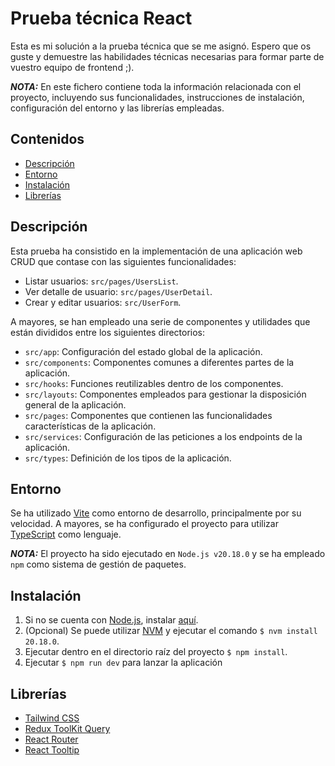 # Prueba técnica React

Esta es mi solución a la prueba técnica que se me asignó. Espero que os guste y demuestre las habilidades técnicas necesarias para formar parte de vuestro equipo de frontend ;\).

**_NOTA:_** En este fichero contiene toda la información relacionada con el proyecto, incluyendo sus funcionalidades, instrucciones de instalación, configuración del entorno y las librerías empleadas.

## Contenidos

- [Descripción](#descripción)
- [Entorno](#entorno)
- [Instalación](#instalación)
- [Librerías](#librerías)

## Descripción

Esta prueba ha consistido en la implementación de una aplicación web CRUD que contase con las siguientes funcionalidades:

- Listar usuarios: `src/pages/UsersList`.
- Ver detalle de usuario: `src/pages/UserDetail`.
- Crear y editar usuarios: `src/UserForm`.

A mayores, se han empleado una serie de componentes y utilidades que están divididos entre los siguientes directorios:

- `src/app`: Configuración del estado global de la aplicación.
- `src/components`: Componentes comunes a diferentes partes de la aplicación.
- `src/hooks`: Funciones reutilizables dentro de los componentes.
- `src/layouts`: Componentes empleados para gestionar la disposición general de la aplicación.
- `src/pages`: Componentes que contienen las funcionalidades características de la aplicación.
- `src/services`: Configuración de las peticiones a los endpoints de la aplicación.
- `src/types`: Definición de los tipos de la aplicación.

## Entorno

Se ha utilizado [Vite](https://es.vitejs.dev/) como entorno de desarrollo, principalmente por su velocidad. A mayores, se ha configurado el proyecto para utilizar [TypeScript](https://www.typescriptlang.org/) como lenguaje.

**_NOTA:_** El proyecto ha sido ejecutado en `Node.js v20.18.0` y se ha empleado `npm` como sistema de gestión de paquetes.

## Instalación

1. Si no se cuenta con [Node.js](https://nodejs.org/en/), instalar [aquí](https://nodejs.org/en/download/package-manager).
2. (Opcional) Se puede utilizar [NVM](https://github.com/nvm-sh/nvm) y ejecutar el comando `$ nvm install 20.18.0`.
3. Ejecutar dentro en el directorio raíz del proyecto `$ npm install`.
4. Ejecutar `$ npm run dev` para lanzar la aplicación

## Librerías

- [Tailwind CSS](https://tailwindcss.com/)
- [Redux ToolKit Query](https://redux-toolkit.js.org/rtk-query/overview)
- [React Router](https://reactrouter.com/home)
- [React Tooltip](https://www.npmjs.com/package/react-tooltip)
